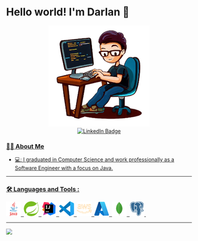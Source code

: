 
# Hello world! I'm Darlan 👋

<div id="header" align="center">
  <img src="./avatar-sitting.png" width="275"/>
</div>

<div id="badges" align="center">
  <a href="https://www.linkedin.com/in/darlan-francisco/">
    <img src="https://img.shields.io/badge/LinkedIn-blue?style=for-the-badge&logo=linkedin&logoColor=white" alt="LinkedIn Badge"/>
</div>


### :woman_technologist: About Me 

- 💻: I graduated in Computer Science and work professionally as a Software Engineer with a focus on Java.

---

### :hammer_and_wrench: Languages and Tools :

<div>
  <img src="https://github.com/devicons/devicon/blob/master/icons/java/java-original-wordmark.svg" title="Java" alt="Java" width="40" height="40"/>&nbsp;
  <img src="https://github.com/devicons/devicon/blob/master/icons/spring/spring-original.svg" title="Spring Boot" alt="Spring Boot" width="40" height="40"/>&nbsp;
  <img src="https://github.com/devicons/devicon/blob/master/icons/intellij/intellij-original.svg" title="Intellij" alt="Intellij" width="40" height="40"/>&nbsp;
  <img src="https://github.com/devicons/devicon/blob/master/icons/vscode/vscode-original.svg" title="VSCode" alt="VSCode" width="40" height="40"/>&nbsp;
  <img src="https://github.com/devicons/devicon/blob/master/icons/amazonwebservices/amazonwebservices-line-wordmark.svg" title="AWS" alt="AWS" width="40" height="40"/>&nbsp;
  <img src="https://github.com/devicons/devicon/blob/master/icons/azure/azure-original.svg" title="Azure" alt="Azure" width="40" height="40"/>&nbsp;
  <img src="https://github.com/devicons/devicon/blob/master/icons/mongodb/mongodb-original.svg" title="MongoBD" alt="MongoBD" width="40" height="40"/>&nbsp;
  <img src="https://github.com/devicons/devicon/blob/master/icons/postgresql/postgresql-plain.svg" title="Postgresql" alt="Postgresql" width="40" height="40"/>&nbsp;
</div>

---

<a href=""> <img align="center" src="https://github-readme-stats.vercel.app/api/top-langs/?username=dfgandos&layout=compact&theme=react&line_height=40&hide=css"/> </a>
